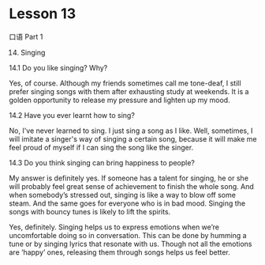 # Lesson 13

口语 Part 1

14.   Singing 

14.1  Do you like singing? Why?

Yes, of course. Although my friends sometimes call me tone-deaf, I still prefer singing songs with them after exhausting study at weekends. It is a golden opportunity to release my pressure and lighten up my mood.

14.2 Have you ever learnt how to sing?

No, I've never learned to sing. I just sing a song as I like. Well, sometimes, I will imitate a singer's way of singing a certain song, because it will make me feel proud of myself if I can sing the song like the singer.

14.3 Do you think singing can bring happiness to people?

My answer is definitely yes. If someone has a talent for singing, he or she will probably feel great sense of achievement to finish the whole song. And when somebody’s stressed out, singing is like a way to blow off some steam. And the same goes for everyone who is in bad mood. Singing the songs with bouncy tunes is likely to lift the spirits.

Yes, definitely. Singing helps us to express emotions when we’re uncomfortable doing so in conversation. This can be done by humming a tune or by singing lyrics that resonate with us. Though not all the emotions are ‘happy’ ones, releasing them through songs helps us feel better.